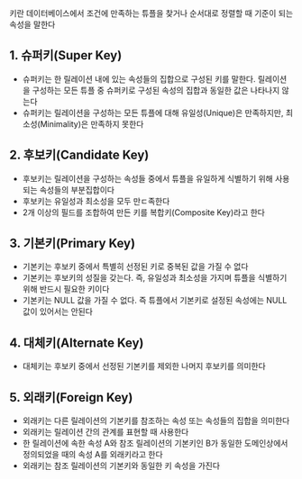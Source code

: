 키란 데이터베이스에서 조건에 만족하는 튜플을 찾거나 순서대로 정렬할 때 기준이 되는 속성을 말한다

## 1. 슈퍼키(Super Key)
- 슈퍼키는 한 릴레이션 내에 있는 속성들의 집합으로 구성된 키를 말한다. 릴레이션을 구성하는 모든 튜플 중 슈퍼키로 구성된 속성의 집합과 동일한 값은 나타나지 않는다
- 슈퍼키는 릴레이션을 구성하는 모든 튜플에 대해 유일성(Unique)은 만족하지만, 최소성(Minimality)은 만족하지 못한다

## 2. 후보키(Candidate Key)
- 후보키는 릴레이션을 구성하는 속성들 중에서 튜플을 유일하게 식별하기 위해 사용되는 속성들의 부분집합이다
- 후보키는 유일성과 최소성을 모두 만ㄷ족한다
- 2개 이상의 필드를 조합하여 만든 키를 복합키(Composite Key)라고 한다

## 3. 기본키(Primary Key)
- 기본키는 후보키 중에서 특별히 선정된 키로 중복된 값을 가질 수 없다
- 기본키는 후보키의 성질을 갖는다. 즉, 유일성과 최소성을 가지며 튜플을 식별하기 위해 반드시 필요한 키이다
- 기본키는 NULL 값을 가질 수 없다. 즉 튜플에서 기본키로 설정된 속성에는 NULL 값이 있어서는 안된다

## 4. 대체키(Alternate Key)
- 대체키는 후보키 중에서 선정된 기본키를 제외한 나머지 후보키를 의미한다

## 5. 외래키(Foreign Key)
- 외래키는 다른 릴레이션의 기본키를 참조하는 속성 또는 속성들의 집합을 의미한다
- 외래키는 릴레이션 간의 관계를 표현할 때 사용한다
- 한 릴레이션에 속한 속성 A와 참조 릴레이션의 기본키인 B가 동일한 도메인상에서 정의되었을 때의 속성 A를 외래키라고 한다
- 외래키는 참조 릴레이션의 기본키와 동일한 키 속성을 가진다